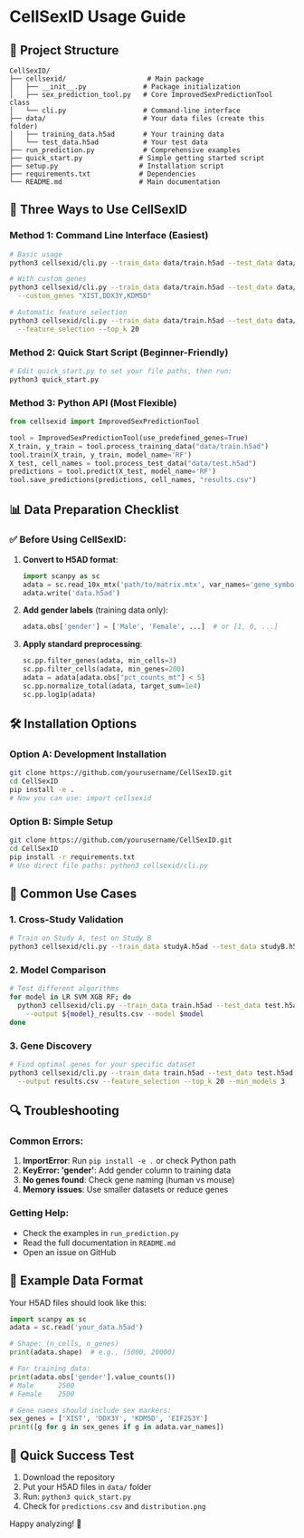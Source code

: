 # CellSexID Usage Guide

## 📁 Project Structure

```
CellSexID/
├── cellsexid/                    # Main package
│   ├── __init__.py              # Package initialization
│   ├── sex_prediction_tool.py   # Core ImprovedSexPredictionTool class
│   └── cli.py                   # Command-line interface
├── data/                        # Your data files (create this folder)
│   ├── training_data.h5ad       # Your training data
│   └── test_data.h5ad           # Your test data
├── run_prediction.py            # Comprehensive examples
├── quick_start.py              # Simple getting started script
├── setup.py                    # Installation script
├── requirements.txt            # Dependencies
└── README.md                   # Main documentation
```

## 🚀 Three Ways to Use CellSexID

### Method 1: Command Line Interface (Easiest)
```bash
# Basic usage
python3 cellsexid/cli.py --train_data data/train.h5ad --test_data data/test.h5ad --output results.csv

# With custom genes
python3 cellsexid/cli.py --train_data data/train.h5ad --test_data data/test.h5ad --output results.csv \
  --custom_genes "XIST,DDX3Y,KDM5D"

# Automatic feature selection
python3 cellsexid/cli.py --train_data data/train.h5ad --test_data data/test.h5ad --output results.csv \
  --feature_selection --top_k 20
```

### Method 2: Quick Start Script (Beginner-Friendly)
```bash
# Edit quick_start.py to set your file paths, then run:
python3 quick_start.py
```

### Method 3: Python API (Most Flexible)
```python
from cellsexid import ImprovedSexPredictionTool

tool = ImprovedSexPredictionTool(use_predefined_genes=True)
X_train, y_train = tool.process_training_data("data/train.h5ad")
tool.train(X_train, y_train, model_name='RF')
X_test, cell_names = tool.process_test_data("data/test.h5ad")
predictions = tool.predict(X_test, model_name='RF')
tool.save_predictions(predictions, cell_names, "results.csv")
```

## 📊 Data Preparation Checklist

### ✅ Before Using CellSexID:

1. **Convert to H5AD format**:
   ```python
   import scanpy as sc
   adata = sc.read_10x_mtx('path/to/matrix.mtx', var_names='gene_symbols')
   adata.write('data.h5ad')
   ```

2. **Add gender labels** (training data only):
   ```python
   adata.obs['gender'] = ['Male', 'Female', ...]  # or [1, 0, ...]
   ```

3. **Apply standard preprocessing**:
   ```python
   sc.pp.filter_genes(adata, min_cells=3)
   sc.pp.filter_cells(adata, min_genes=200)
   adata = adata[adata.obs["pct_counts_mt"] < 5]
   sc.pp.normalize_total(adata, target_sum=1e4)
   sc.pp.log1p(adata)
   ```

## 🛠️ Installation Options

### Option A: Development Installation
```bash
git clone https://github.com/yourusername/CellSexID.git
cd CellSexID
pip install -e .
# Now you can use: import cellsexid
```

### Option B: Simple Setup
```bash
git clone https://github.com/yourusername/CellSexID.git
cd CellSexID
pip install -r requirements.txt
# Use direct file paths: python3 cellsexid/cli.py
```

## 🎯 Common Use Cases

### 1. Cross-Study Validation
```bash
# Train on Study A, test on Study B
python3 cellsexid/cli.py --train_data studyA.h5ad --test_data studyB.h5ad --output cross_validation.csv
```

### 2. Model Comparison
```bash
# Test different algorithms
for model in LR SVM XGB RF; do
  python3 cellsexid/cli.py --train_data train.h5ad --test_data test.h5ad \
    --output ${model}_results.csv --model $model
done
```

### 3. Gene Discovery
```bash
# Find optimal genes for your specific dataset
python3 cellsexid/cli.py --train_data train.h5ad --test_data test.h5ad \
  --output results.csv --feature_selection --top_k 20 --min_models 3
```

## 🔍 Troubleshooting

### Common Errors:

1. **ImportError**: Run `pip install -e .` or check Python path
2. **KeyError: 'gender'**: Add gender column to training data
3. **No genes found**: Check gene naming (human vs mouse)
4. **Memory issues**: Use smaller datasets or reduce genes

### Getting Help:
- Check the examples in `run_prediction.py`
- Read the full documentation in `README.md`
- Open an issue on GitHub

## 📝 Example Data Format

Your H5AD files should look like this:

```python
import scanpy as sc
adata = sc.read('your_data.h5ad')

# Shape: (n_cells, n_genes)
print(adata.shape)  # e.g., (5000, 20000)

# For training data:
print(adata.obs['gender'].value_counts())
# Male      2500
# Female    2500

# Gene names should include sex markers:
sex_genes = ['XIST', 'DDX3Y', 'KDM5D', 'EIF2S3Y']
print([g for g in sex_genes if g in adata.var_names])
```

## 🎉 Quick Success Test

1. Download the repository
2. Put your H5AD files in `data/` folder
3. Run: `python3 quick_start.py`
4. Check for `predictions.csv` and `distribution.png`

Happy analyzing! 🧬 